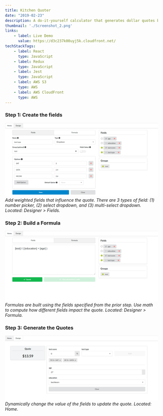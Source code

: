 ```yaml
---
title: Kitchen Quoter 
date: "2019-02-23"
description: A do-it-yourself calculator that generates dollar quotes based on user-specified fields and formula.
thumbnail: './Screenshot_2.png'
links: 
    - label: Live Demo
      value: https://d3c237k00uyj5k.cloudfront.net/    
techStackTags: 
    - label: React
      type: JavaScript
    - label: Redux
      type: JavaScript
    - label: Jest
      type: JavaScript
    - label: AWS S3
      type: AWS
    - label: AWS CloudFront
      type: AWS      
---
```


### Step 1: Create the fields

![](Screenshot_1.png) 
_Add weighted fields that influence the quote. 
There are 3 types of field: (1) number picker, (2) select dropdown, 
and (3) multi-select dropdown. Located: Designer > Fields._

### Step 2: Build a Formula

![](Screenshot_4.png)
_Formulas are built using the fields specified from the prior step. Use math to compute how 
different fields impact the quote. Located: Designer > Formula._

### Step 3: Generate the Quotes

![](Screenshot_3.png)
_Dynamically change the value of the fields to update the quote. Located: Home._